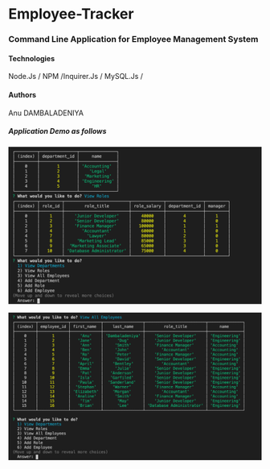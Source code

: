 # Employee-Tracker

### Command Line Application for Employee Management System

#### Technologies

Node.Js / NPM /Inquirer.Js / MySQL.Js /

#### Authors

Anu DAMBALADENIYA

##### Application Demo as follows

![](screen1.png)

![](screen2.png)
